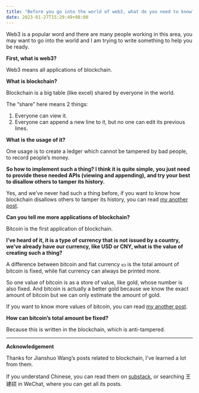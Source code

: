 ```yaml
---
title: "Before you go into the world of web3, what do you need to know?"
date: 2023-01-27T15:29:49+08:00
---
```


Web3 is a popular word and there are many people working in this area, you may want to go into the world and I am trying to write something to help you be ready.

**First, what is web3?**

Web3 means all applications of blockchain.

**What is blockchain?**

Blockchain is a big table (like excel) shared by everyone in the world.

The “share” here means 2 things:

1. Everyone can view it.
2. Everyone can append a new line to it, but no one can edit its previous lines.

**What is the usage of it?**

One usage is to create a ledger which cannot be tampered by bad people, to record people’s money.

**So how to implement such a thing? I think it is quite simple, you just need to provide these needed APIs (viewing and appending), and try your best to disallow others to tamper its history.**

Yes, and we’ve never had such a thing before, if you want to know how blockchain disallows others to tamper its history, you can read [my another post](https://www.notion.so/8ad3ec3c96754037bf168d1deece97b6).

**Can you tell me more applications of blockchain?**

Bitcoin is the first application of blockchain.

**I’ve heard of it, it is a type of currency that is not issued by a country, we’ve already have our currency, like USD or CNY, what is the value of creating such a thing?**

A difference between bitcoin and fiat currency 💴 is the total amount of bitcoin is fixed, while fiat currency can always be printed more.

So one value of bitcoin is as a store of value, like gold, whose number is also fixed. And bitcoin is actually a better gold because we know the exact amount of bitcoin but we can only estimate the amount of gold.

If you want to know more values of bitcoin, you can read [my another post](https://www.notion.so/5d246c9f54f5485e89121c7b51f9b575).

**How can bitcoin’s total amount be fixed?**

Because this is written in the blockchain, which is anti-tampered.

---

**Acknowledgement**

Thanks for Jianshuo Wang’s posts related to blockchain, I’ve learned a lot from them.

If you understand Chinese, you can read them on [substack](https://jianshuo.substack.com/), or searching 王建硕 in WeChat, where you can get all its posts.

